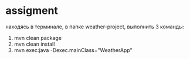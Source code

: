 # assigment
находясь в терминале, в папке weather-project, выполнить 3 команды:

1. mvn clean package
2. mvn clean install
3. mvn exec:java -Dexec.mainClass="WeatherApp"
